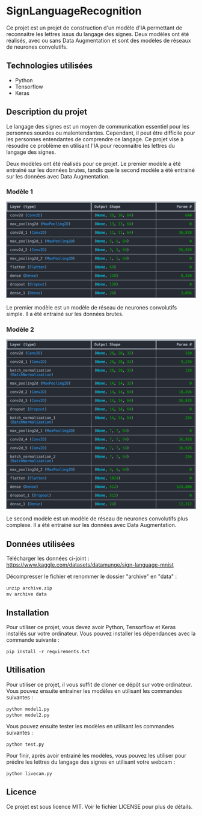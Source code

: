 # SignLanguageRecognition

Ce projet est un projet de construction d'un modèle d'IA permettant de reconnaitre les lettres issus du langage des signes. Deux modèles ont été réalisés, avec ou sans Data Augmentation et sont des modèles de réseaux de neurones convolutifs.

## Technologies utilisées

- Python
- Tensorflow
- Keras

## Description du projet

Le langage des signes est un moyen de communication essentiel pour les personnes sourdes ou malentendantes. Cependant, il peut être difficile pour les personnes entendantes de comprendre ce langage. Ce projet vise à résoudre ce problème en utilisant l'IA pour reconnaitre les lettres du langage des signes.

Deux modèles ont été réalisés pour ce projet. Le premier modèle a été entrainé sur les données brutes, tandis que le second modèle a été entrainé sur les données avec Data Augmentation.

### Modèle 1

![Model 1](/img/model1.png)

Le premier modèle est un modèle de réseau de neurones convolutifs simple. Il a été entrainé sur les données brutes.

### Modèle 2

![Model 2](/img/model2.png)

Le second modèle est un modèle de réseau de neurones convolutifs plus complexe. Il a été entrainé sur les données avec Data Augmentation.

## Données utilisées

Télécharger les données ci-joint : https://www.kaggle.com/datasets/datamunge/sign-language-mnist

Décompresser le fichier et renommer le dossier "archive" en "data" :

```shell
unzip archive.zip
mv archive data
```

## Installation

Pour utiliser ce projet, vous devez avoir Python, Tensorflow et Keras installés sur votre ordinateur. Vous pouvez installer les dépendances avec la commande suivante :

```shell
pip install -r requirements.txt
```

## Utilisation

Pour utiliser ce projet, il vous suffit de cloner ce dépôt sur votre ordinateur. Vous pouvez ensuite entrainer les modèles en utilisant les commandes suivantes :

```shell
python model1.py
python model2.py
```

Vous pouvez ensuite tester les modèles en utilisant les commandes suivantes :

```shell
python test.py
```

Pour finir, après avoir entrainé les modèles, vous pouvez les utiliser pour prédire les lettres du langage des signes en utilisant votre webcam :

```shell
python livecam.py
```

## Licence

Ce projet est sous licence MIT. Voir le fichier LICENSE pour plus de détails.
